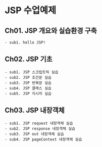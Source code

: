 # JSP 수업예제

## Ch01. JSP 개요와 실습환경 구축
	- sub1. hello JSP!

## Ch02. JSP 기초
	- sub1. JSP 스크립트릭 실습
	- sub2. JSP 조건문 실습
	- sub3. JSP 반복문 실습
	- sub4. JSP 클래스 실습
	- sub5. JSP 지시자 실습
	
## Ch03. JSP 내장객체
	- sub1. JSP request 내장객체 실습
	- sub2. JSP response 내장객체 실습
	- sub3. JSP out 내장객체 실습
	- sub4. JSP pageContext 내장객체 실습